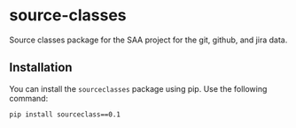 # source-classes

Source classes package for the SAA project for the git, github, and jira data.

## Installation

You can install the `sourceclasses` package using pip. Use the following command:

```bash
pip install sourceclass==0.1
